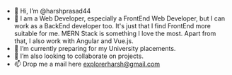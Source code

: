 - 👋 Hi, I’m @harshprasad44
- 👀 I am a Web Developer, especially a FrontEnd Web Developer, but I can work as a BackEnd developer too. It's just that I find FrontEnd more suitable for me. MERN Stack is something I love the most. Apart from that, I also work with Angular and Vue.js.
- 🌱 I’m currently preparing for my University placements.
- 💞️ I’m also looking to collaborate on projects.
- 📫 Drop me a mail here explorerharsh@gmail.com

<!---
harshprasad44/harshprasad44 is a ✨ special ✨ repository because its `README.md` (this file) appears on your GitHub profile.
You can click the Preview link to take a look at your changes.
--->
